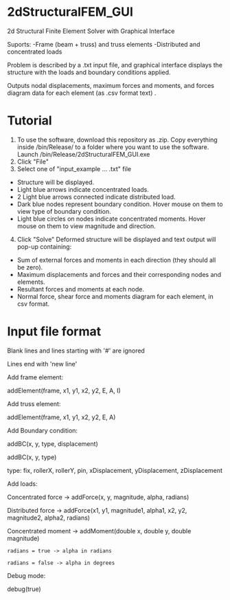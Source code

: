# 2dStructuralFEM_GUI
2d Structural Finite Element Solver with Graphical Interface

Suports:
-Frame (beam + truss) and truss elements
-Distributed and concentrated loads

Problem is described by a .txt input file, and graphical interface displays the structure with the loads and boundary conditions applied.

Outputs nodal displacements, maximum forces and moments, and forces diagram data for each element (as .csv format text) .



# Tutorial
1) To use the software, download this repository as .zip. Copy everything inside /bin/Release/ to a folder where you want to use the software. Launch /bin/Release/2dStructuralFEM_GUI.exe
2) Click "File"
3) Select one of "input_example ... .txt" file
- Structure will be displayed.
- Light blue arrows indicate concentrated loads.
- 2 Light blue arrows connected indicate distributed load.
- Dark blue nodes represent boundary condition. Hover mouse on them to view type of boundary condition.
- Light blue circles on nodes indicate concentrated moments. Hover mouse on them to view magnitude and direction.
4) Click "Solve"
Deformed structure will be displayed and text output will pop-up containing:
- Sum of external forces and moments in each direction (they should all be zero).
- Maximum displacements and forces and their corresponding nodes and elements.
- Resultant forces and moments at each node.
- Normal force, shear force and moments diagram for each element, in csv format.

# Input file format
  
Blank lines and lines starting with '#' are ignored

Lines end with 'new line'

Add frame element:

addElement(frame, x1, y1, x2, y2, E, A, I)

Add truss element:

addElement(frame, x1, y1, x2, y2, E, A)

Add Boundary condition:

addBC(x, y, type, displacement)

addBC(x, y, type)

type: fix, rollerX, rollerY, pin, xDisplacement, yDisplacement, zDisplacement

Add loads:

Concentrated force  -> addForce(x, y, magnitude, alpha, radians)

Distributed force   -> addForce(x1, y1, magnitude1, alpha1, x2, y2, magnitude2, alpha2, radians)

Concentrated moment -> addMoment(double x, double y, double magnitude)

    radians = true -> alpha in radians
    
    radians = false -> alpha in degrees

Debug mode:

debug(true)
